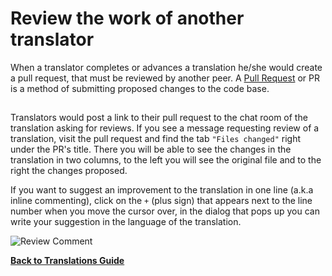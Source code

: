 # Review the work of another translator

When a translator completes or advances a translation he/she would create a pull request, that must be reviewed by another peer. A [Pull Request](FreeCodeCamp-Guide-Pull-Request) or PR is a method of submitting proposed changes to the code base.

##  

Translators would post a link to their pull request to the chat room of the translation asking for reviews.  If you see a message requesting review of a translation, visit the pull request and find the tab `"Files changed"` right under the PR's title. There you will be able to see the changes in the translation in two columns, to the left you will see the original file and to the right the changes proposed.

If you want to suggest an improvement to the translation in one line (a.k.a inline commenting), click on the `+` (plus sign) that appears next to the line number when you move the cursor over, in the dialog that pops up you can write your suggestion in the language of the translation.

![Review Comment](./images/Translation-Guide/Review_Comment.gif)

[**Back to Translations Guide**](Translation-Guide)
